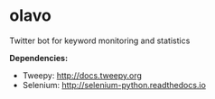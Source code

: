 # olavo
Twitter bot for keyword monitoring and statistics

**Dependencies:**
- Tweepy: http://docs.tweepy.org
- Selenium: http://selenium-python.readthedocs.io



